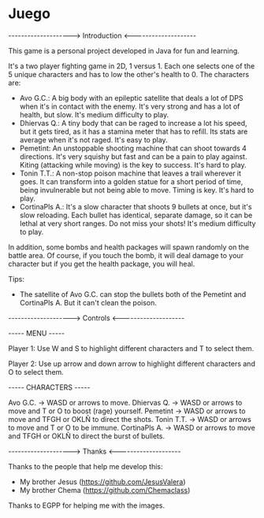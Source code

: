 # Juego

--------------------> Introduction <--------------------

This game is a personal project developed in Java for fun and learning. 

It's a two player fighting game in 2D, 1 versus 1. Each one selects one of the 5 unique characters and has to low the other's health to 0. The characters are:
  - Avo G.C.: A big body with an epileptic satellite that deals a lot of DPS when it's in contact with the enemy. It's very
    strong and has a lot of health, but slow. It's medium difficulty to play.
  - Dhiervas Q.: A tiny body that can be raged to increase a lot his speed, but it gets tired, as it has a stamina meter that has to refill.       Its stats are average when it's not raged. It's easy to play.
  - Pemetint: An unstoppable shooting machine that can shoot towards 4 directions. It's very squishy but fast
    and can be a pain to play against. Kiting (attacking while moving) is the key to success. It's hard to play.
  - Tonin T.T.: A non-stop poison machine that leaves a trail wherever it goes. It can transform into a golden statue
    for a short period of time, being invulnerable but not being able to move. Timing is key. It's hard to play.
  - CortinaPls A.: It's a slow character that shoots 9 bullets at once, but it's slow reloading. Each bullet has identical, separate
    damage, so it can be lethal at very short ranges. Do not miss your shots! It's medium difficulty to play.

In addition, some bombs and health packages will spawn randomly on the battle area. Of course, if you touch the bomb, it will
deal damage to your character but if you get the health package, you will heal.


Tips:
  - The satellite of Avo G.C. can stop the bullets both of the Pemetint and CortinaPls A. But it can't clean the poison.
  
  

-------------------->  Controls <--------------------

  ----- MENU -----
    
Player 1:  Use W and S to highlight different characters and T to select them.

Player 2:  Use up arrow and down arrow to highlight different characters and O to select them.

  ----- CHARACTERS -----

Avo G.C.  -> WASD or arrows to move.
Dhiervas Q.   -> WASD or arrows to move and T or O to boost (rage) yourself.
Pemetint   -> WASD or arrows to move and TFGH or OKLÑ to direct the shots.
Tonin T.T.  -> WASD or arrows to move and T or O to be immune.
CortinaPls A. -> WASD or arrows to move and TFGH or OKLÑ to direct the burst of bullets.



-------------------->  Thanks <--------------------

Thanks to the people that help me develop this:
  - My brother Jesus  (https://github.com/JesusValera)
  - My brother Chema  (https://github.com/Chemaclass)
  
Thanks to EGPP for helping me with the images.

